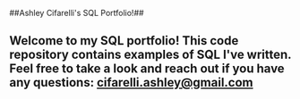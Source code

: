 ##Ashley Cifarelli's SQL Portfolio!##

## Welcome to my SQL portfolio! This code repository contains examples of SQL I've written. Feel free to take a look and reach out if you have any questions: cifarelli.ashley@gmail.com ##
